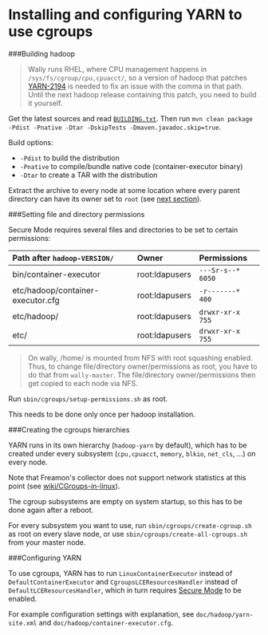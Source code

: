 Installing and configuring YARN to use cgroups
==============================================

###Building hadoop

> Wally runs RHEL, where CPU management happens in `/sys/fs/cgroup/cpu,cpuacct/`,
> so a version of hadoop that patches [YARN-2194](https://issues.apache.org/jira/browse/YARN-2194)
> is needed to fix an issue with the comma in that path.
> Until the next hadoop release containing this patch, you need to build it yourself.

Get the latest sources and read [`BUILDING.txt`](https://github.com/apache/hadoop/blob/trunk/BUILDING.txt).
Then run `mvn clean package -Pdist -Pnative -Dtar -DskipTests -Dmaven.javadoc.skip=true`.

Build options:
- `-Pdist` to build the distribution
- `-Pnative` to compile/bundle native code (container-executor binary)
- `-Dtar` to create a TAR with the distribution

Extract the archive to every node at some location where every parent directory can have its owner set to `root` (see [next section](#setting-file-and-directory-permissions)).


###Setting file and directory permissions

Secure Mode requires several files and directories to be set to certain permissions:

| Path after `hadoop-VERSION/`      | Owner          | Permissions
|:----------------------------------|:---------------|:-----------------
| bin/container-executor            | root:ldapusers | `---Sr-s--* 6050`
| etc/hadoop/container-executor.cfg | root:ldapusers | `-r-------*  400`
| etc/hadoop/                       | root:ldapusers | `drwxr-xr-x  755`
| etc/                              | root:ldapusers | `drwxr-xr-x  755`

> On wally, /home/ is mounted from NFS with root squashing enabled.
> Thus, to change file/directory owner/permissions as root, you have to do that from `wally-master`.
> The file/directory owner/permissions then get copied to each node via NFS.

Run `sbin/cgroups/setup-permissions.sh` as root.

This needs to be done only once per hadoop installation.


###Creating the cgroups hierarchies

YARN runs in its own hierarchy (`hadoop-yarn` by default), which has to be created under every subsystem (`cpu,cpuacct`, `memory`, `blkio`, `net_cls`, ...) on every node.

Note that Freamon's collector does not support network statistics at this point (see [wiki/CGroups-in-linux](https://github.com/citlab/freamon/wiki/CGroups-in-linux)).

The cgroup subsystems are empty on system startup, so this has to be done again after a reboot.

For every subsystem you want to use, run `sbin/cgroups/create-cgroup.sh` as root on every slave node, or use `sbin/cgroups/create-all-cgroups.sh` from your master node.


###Configuring YARN

To use cgroups, YARN has to run `LinuxContainerExecutor` instead of `DefaultContainerExecutor`
and `CgroupsLCEResourcesHandler` instead of `DefaultLCEResourcesHandler`,
which in turn requires [Secure Mode](https://hadoop.apache.org/docs/current/hadoop-project-dist/hadoop-common/SecureMode.html) to be enabled.

For example configuration settings with explanation, see `doc/hadoop/yarn-site.xml` and `doc/hadoop/container-executor.cfg`.
